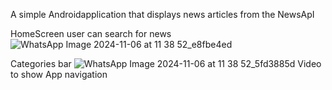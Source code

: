 A simple Androidapplication that displays news articles from the NewsApI

HomeScreen user can search for news
![WhatsApp Image 2024-11-06 at 11 38 52_e8fbe4ed](https://github.com/user-attachments/assets/9fee8b70-1cc1-41ac-96ba-247b64b4ff20)

Categories bar
![WhatsApp Image 2024-11-06 at 11 38 52_5fd3885d](https://github.com/user-attachments/assets/5c81c858-a985-45fc-b58e-e099a8b52c9f)
Video to show App navigation
